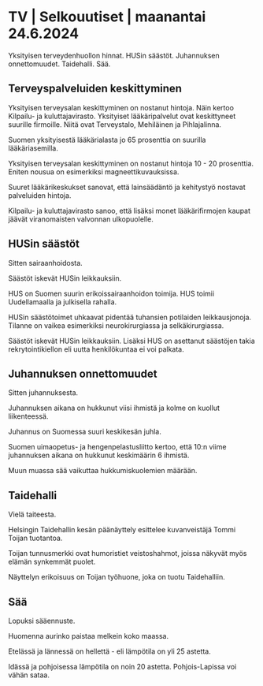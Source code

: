 # TV \| Selkouutiset \| maanantai 24.6.2024

Yksityisen terveydenhuollon hinnat. HUSin säästöt. Juhannuksen onnettomuudet. Taidehalli. Sää.

## Terveyspalveluiden keskittyminen

Yksityisen terveysalan keskittyminen on nostanut hintoja. Näin kertoo Kilpailu- ja kuluttajavirasto. Yksityiset lääkäripalvelut ovat keskittyneet suurille firmoille. Niitä ovat Terveystalo, Mehiläinen ja Pihlajalinna.

Suomen yksityisestä lääkärialasta jo 65 prosenttia on suurilla lääkäriasemilla.

Yksityisen terveysalan keskittyminen on nostanut hintoja 10 - 20 prosenttia. Eniten nousua on esimerkiksi magneettikuvauksissa.

Suuret lääkärikeskukset sanovat, että lainsäädäntö ja kehitystyö nostavat palveluiden hintoja.

Kilpailu- ja kuluttajavirasto sanoo, että lisäksi monet lääkärifirmojen kaupat jäävät viranomaisten valvonnan ulkopuolelle.

## HUSin säästöt

Sitten sairaanhoidosta.

Säästöt iskevät HUSin leikkauksiin.

HUS on Suomen suurin erikoissairaanhoidon toimija. HUS toimii Uudellamaalla ja julkisella rahalla.

HUSin säästötoimet uhkaavat pidentää tuhansien potilaiden leikkausjonoja. Tilanne on vaikea esimerkiksi neurokirurgiassa ja selkäkirurgiassa.

Säästöt iskevät HUSin leikkauksiin. Lisäksi HUS on asettanut säästöjen takia rekrytointikiellon eli uutta henkilökuntaa ei voi palkata.

## Juhannuksen onnettomuudet

Sitten juhannuksesta.

Juhannuksen aikana on hukkunut viisi ihmistä ja kolme on kuollut liikenteessä.

Juhannus on Suomessa suuri keskikesän juhla.

Suomen uimaopetus- ja hengenpelastusliitto kertoo, että 10:n viime juhannuksen aikana on hukkunut keskimäärin 6 ihmistä.

Muun muassa sää vaikuttaa hukkumiskuolemien määrään.

## Taidehalli

Vielä taiteesta.

Helsingin Taidehallin kesän päänäyttely esittelee kuvanveistäjä Tommi Toijan tuotantoa.

Toijan tunnusmerkki ovat humoristiet veistoshahmot, joissa näkyvät myös elämän synkemmät puolet.

Näyttelyn erikoisuus on Toijan työhuone, joka on tuotu Taidehalliin.

## Sää

Lopuksi sääennuste.

Huomenna aurinko paistaa melkein koko maassa.

Etelässä ja lännessä on hellettä - eli lämpötila on yli 25 astetta.

Idässä ja pohjoisessa lämpötila on noin 20 astetta. Pohjois-Lapissa voi vähän sataa.


